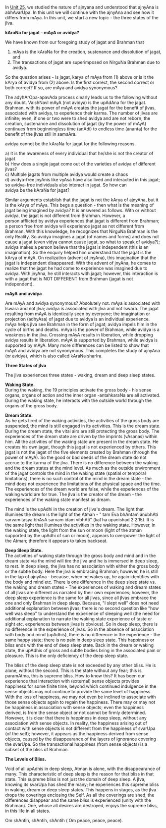 <p>In <a href="./unit_25.html">Unit 25</a>, we studied the nature of ajnyana and understood that ajnyAna is abhAvarUpa. In this unit we will continue with the ajnyAna and see how it differs from mAya. In this unit, we start a new topic - the three states of the jIva.</p>

<p><strong>kAraNa for jagat - mAyA or avidya?</strong></p>

<p>We have known from our foregoing study of jagat and Brahman that</p>

<ol>
<li>mAya is the kAraNa for the creation, sustenance and dissolution of jagat, and</li>
<li>The transactions of jagat are superimposed on NirguNa Brahman due to avidya.</li>
</ol>

<p>So the question arises - Is jagat, karya of mAya from (1) above or is it the kArya of avidya from (2) above. Is the first correct, the second correct or both correct? If so, are mAya and avidya synonymous?</p>

<p>The adyhArOpa-apavAda process clearly leads us to the following without any doubt. VaishNavI mAyA (not avidya) is the upAdAna for the jagat. Brahman, with its power of mAyA creates the jagat for the benefit of jIvas, associated with avidya, to experience their karma.  The number of jIvas are infinite; even, if one or two were to shed avidya and are not reborn, the creation, sustenance and dissolution of jagat (by the power of mAyA) continues from beginningless time (anAdi) to endless time (ananta) for the benefit of the jIvas still in samsAra.</p>

<p>avidya cannot be the kAraNa for jagat for the following reasons.</p>

<p>a) It is the awareness of every individual that he/she is not the creator of jagat<br />
b) How does a single jagat come out of the varieties of avidya of different jIvas?<br />
c) Multiple jagats from multiple avidya would create a chaos<br />
d) avidya-free jnyAnis like vyAsa have also lived and interacted in this jagat; so avidya-free individuals also interact in jagat. So how can<br />
    avidya be the kAraNa for jagat?</p>

<p>Similar arguments establish that the jagat is not the kArya of ajnyAna, but it is the kArya of mAya. This begs a question - then what is the meaning of jagat being imagined by avidya? It is answered as follows. With or without avidya, the jagat is not different from Brahman. However, a<br />
person afflicted by avidya experiences that jagat is different from Brahman; a person free from avidya will experience jagat as not different from Brahman. With this knowledge, he recognizes that NirguNa Brahman is the only Reality. So avidya imagines a jagat (of names and forms) and does not cause a jagat (even vidya cannot cause jagat, so what to speak of avidya?); avidya makes a person believe that the jagat is independent (this is an imagination). So the enquiry helped him understand that the jagat is the kArya of mAyA. On realization (advent of jnyAna), this imagination that the jagat is independent disappeared. With the advent of jnyAna, he comes to realize that the jagat he had come to experience was imagined due to avidya. With jnyAna, he still interacts with jagat; however, this interaction is with a jagat that is <span class="caps">NOT DIFFERENT </span>from Brahman (jagat is not independent).</p>

<p><strong>mAyA and avidya</strong></p>

<p>Are mAyA and avidya synonymous? Absolutely not. mAya is associated with Iswara and not jIva; avidya is associated with jIva and not Iswara. The jagat resulting from mAyA is identically seen by everyone; the imagination or projection (adhyAsa) of jagat due to avidya is an individual experience. mAya helps jIva see Brahman in the form of jagat; avidya impels him in the cycle of births and deaths. mAya is the power of Brahman, while avidya is a weakness in the jIva. Crossing mAyA results in liberation, while dropping avidya results in liberation. mAyA is supported by Brahman, while avidya is supported by mAyA. Many more differences can be listed to show that mAyA and avidya are not synonymous. This completes the study of ajnyAna (or avidya), which is also called kAraNa sharIra.</p>

<p><strong>Three States of jIva</strong></p>

<p>The jIva experiences three states - waking, dream and deep sleep states.</p>

<p><strong>Waking State.</strong><br />
During the waking, the 19 principles activate the gross body - his sense organs, organs of action and the inner organ -antahkaraNa are all activated. During the waking state, he interacts with the outside world through the organs of the gross body.</p>

<p><strong>Dream State.</strong><br />
As he gets tired of the waking activities, the activities of the gross body are suspended, the mind is still engaged in its activities. This is the dream state. During the dream state, the vital airs are still protecting the gross body. The experiences of the dream state are driven by the imprints (vAsanas) within him. All the activities of the waking state are present in the dream state. He creates his own jagat, though this jagat is not experienced by others. This jagat is not the jagat of the five elements created by Brahman (through the power of mAyA). So the good or bad deeds of the dream state do not accrue to the karma of the jIva.  There is no difference between the waking and the dream states at the mind level. As much as the outside environment of the jagat controls the mind in the waking state (spatial or temporal limitations), there is no such control of the mind in the dream state - the mind does not experience the limitations of the physical space and the time. The experiences of the dream world are false, while the experiences of the waking world are for true. The jIva is the creator of the dream - the experiences of the waking state manifest as dream.</p>

<p>The mind is the upAdhi in the creation of jIva&#39;s dream. The light that illumines the dream is the light of the Atman - " tam Eva bhAntam anubhAti sarvam tasya bhAsA sarvam idam vibhAti" (kaTha upanishad 2.2.15).  It is the same light that illumines the activities in the waking state. However, in the waking state, the light from the sun or moon (light of the atman supported by the upAdhi of sun or moon), appears to overpower the light of the Atman; therefore it appears to takes backseat.</p>

<p><strong>Deep Sleep State.</strong><br />
The activities of waking state through the gross body and mind and in the dream state via the mind will tire the jIva and he is immersed in deep sleep, to rest. In deep sleep, the jIva has no association with either the gross body or the subtle body. Here the jIva is embracing Brahman; however, he is still in the lap of ajnyAna - because, when he wakes up, he again identifies with the body and mind etc. There is one difference in the deep sleep state vs. the waking and dream states - The experiences of waking and dream states of all jIvas are different as narrated by their own experiences; however, the deep sleep experience is the same for all jIvas, since all jIvas embrace the one and only Brahman in deep sleep. Because, "I slept well" does not need additional explanation between jIvas; there is no second question like "how well was sleep" to understand the experience of sleeping well (the need for additional explanation to narrate the waking state experience of taste or sight etc. experiences between jIvas is obvious). So in deep sleep, there is no difference in the experience of jIvas. So in the absence of association with body and mind (upAdhis), there is no difference in the experience - the same happy state; there is no pain in deep sleep state. This happiness or bliss ends with the end of deep sleep state. Back in the dream or waking state, the upAdhis of gross and subtle bodies bring in the associated pain or pleasure. This is the only deficiency of the deep sleep state.</p>

<p>The bliss of the deep sleep state is not exceeded by any other bliss. He is alone, without the second. This is the state without any fear; this is paramAtma, this is supreme bliss. How to know this? It has been our experience that interaction with (external) sense objects provides happiness for some finite time, beyond which continued indulgence in the sense objects may not continue to provide the same level of happiness. With the loss of happiness, we may not even be inclined to associate with those sense objects again to regain the happiness. There may or may not be happiness in association with sense objects; even the happiness derived, is from the sense object or not cannot be firmly determined. However, it is clear that there is happiness in deep sleep, without any association with sense objects. In reality, the happiness arising out of contact with sense objects is not different from the happiness of svarUpa (of the self); however, it appears as the happiness derived from sense objects, caused by the disappearance of the layers of ignorance covering the svarUpa. So the transactional happiness (from sense objects) is a subset of the bliss of Brahman.</p>

<p><strong>The Levels of Bliss.</strong></p>

<p>Void of all upAdhis in deep sleep, Atman is alone, with the disappearance of many. This characteristic of deep sleep is the reason for that bliss in that state. This supreme bliss is not just the domain of deep sleep. A jIva, knowing its svarUpa has shed the many; he experiences this supreme bliss in waking, dream or deep sleep states. This happens in stages, as the jIva drops the coverings enclosing the Self. As all the coverings are shed, the differences disappear and the same bliss is experienced (unity with the Brahman). One, whose all desires are destroyed, enjoys the supreme bliss, in this life in all states.</p>

<p>Om shAntih, shAntih, shAntih ( Om peace, peace, peace).</p>
